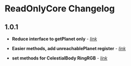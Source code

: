 
# ReadOnlyCore Changelog

## 1.0.1

 - **Reduce interface to getPlanet only** - *[link](https://github.com/ROMVoid95/ReadOnlyCore/commit/457d657752fbbd5)*


 - **Easier methods, add unreachablePlanet register** - *[link](https://github.com/ROMVoid95/ReadOnlyCore/commit/87ae7167683bca2)*


 - **set methods for CelestialBody RingRGB** - *[link](https://github.com/ROMVoid95/ReadOnlyCore/commit/06a9d43cbc2aa30)*
